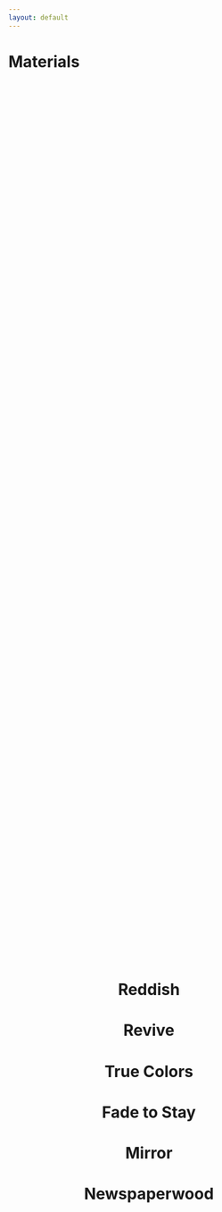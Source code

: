 ```yaml
---
layout: default
---
```

<head>

<style>

.mouseOver_text {
  position: absolute;
  margin: 0 auto;
  left: 0;
  right: 0;
  z-index: 2;
  transform: translateY(-50%);
  top: 50%;
  text-align: center;
  img {
    max-width: 100%;
    max-height: 100%;
    user-select: none;
    margin: 0 auto;
  }
  h1 {

    transition: all 300ms ease-out;
    a {
      text-decoration: none;
      color: currentColor;
      display: block;
    }
    &:hover {
      letter-spacing: 4px;
    }
  }
}

#previewImage {
  position: absolute;
  display: none;
  color: #fff;
  z-index: 2;
  img {
    width: 35vw;
  }
}
</style>

<script>

function previewImages() {

  xOffset = 200;
  yOffset = 80;


  $("a.screenshot").hover(function(e) {

      var $this = $(this); // caching $(this)

      $this.data('initialText', $this.text());
      $this.text("Download").delay(1200); // Set text

      $("body").append("<div id='previewImage'><img src='" + this.rel + "' alt='rens preview image' />" + "</div>");

      $("#previewImage")
        .css("top", (e.pageY - xOffset) + "px")
        .css("left", (e.pageX + yOffset) + "px")
        .fadeIn("fast");
    },
    function() {

      var $this = $(this); // caching $(this)
      $this.text($this.data('initialText'));

      $("#previewImage").remove();
    });

  $("a.screenshot").mousemove(function(e) {

    $("#previewImage")
      .css("top", (e.pageY - xOffset) + "px")
      .css("left", (e.pageX + yOffset) + "px");

  });
};

  previewImages();

</script>

</head>









<body>

<h1>Materials</h1>

<div class="mouseOver_text">
  <h1><a class="screenshot" href="#" rel="https://dvdz.design/random/imgs/img1.jpg">Reddish</a></h1>
  <h1><a class="screenshot" href="#" rel="https://dvdz.design/random/imgs/img2.jpg">Revive</a></h1>
  <h1><a class="screenshot" href="#" rel="https://dvdz.design/random/imgs/img3.jpg">True Colors</a></h1>
  <h1><a class="screenshot" href="#" rel="https://dvdz.design/random/imgs/img4.jpg">Fade to Stay</a></h1>
  <h1><a class="screenshot" href="#" rel="https://dvdz.design/random/imgs/img5.jpg">Mirror</a></h1>
  <h1><a class="screenshot" href="#" rel="https://dvdz.design/random/imgs/img6.jpg">Newspaperwood</a></h1>
</div>










</body>
